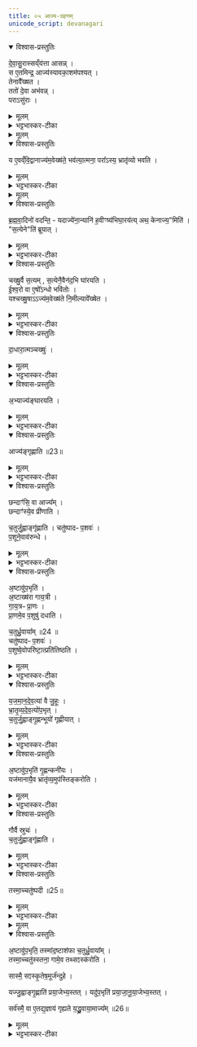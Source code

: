 ```yaml
---
title: ०५ आज्य-ग्रहणम् 
unicode_script: devanagari
---
```


<details open><summary>विश्वास-प्रस्तुतिः</summary>

दे॒वा॒सु॒रास्सय्ँय॑त्ता आसन्न् ।  
स ए॒तमिन्द्र॒ आज्य॑स्यावका॒शम॑पश्यत् ।  
तेनावै᳚ख्षत ।  
ततो॑ दे॒वा अभ॑वन्न् ।  
पराऽसु॑राः ।  
</details>

<details><summary>मूलम्</summary>

दे॒वा॒सु॒रास्सय्ँय॑त्ता आसन्न् ।  
स ए॒तमिन्द्र॒ आज्य॑स्यावका॒शम॑पश्यत् ।  
तेनावै᳚ख्षत ।  
ततो॑ दे॒वा अभ॑वन्न् ।  
पराऽसु॑राः ।  
</details>

<details><summary>भट्टभास्कर-टीका</summary>

1देवासुरा इति ॥ आज्यस्यावकाशमिति 'अग्नेर्जिह्वा'1 इत्यवेक्षणमन्त्रस्यैषा संज्ञा ।
</details>


<details><summary>मूलम्</summary>

य ए॒वव्ँवि॒द्वानाज्य॑म॒वेख्ष॑ते ।
भव॑त्या॒त्मना᳚ ।  
परा᳚ऽस्य॒ भ्रातृ॑व्यो भवति ।
</details>

<details open><summary>विश्वास-प्रस्तुतिः</summary>

य ए॒वव्ँवि॒द्वानाज्य॑म॒वेख्ष॑ते॒ भव॑त्या॒त्मना॒ परा᳚ऽस्य॒ भ्रातृ॑व्यो भवति ।
</details>

<details><summary>मूलम्</summary>

य ए॒वव्ँवि॒द्वानाज्य॑म॒वेख्ष॑ते॒ भव॑त्या॒त्मना॒ परा᳚ऽस्य॒ भ्रातृ॑व्यो भवति ।
</details>

<details><summary>भट्टभास्कर-टीका</summary>

आत्मनेति । प्रकृत्यादितृतीया ।
</details>


<details><summary>मूलम्</summary>

ब्र॒ह्म॒वा॒दिनो॑ वदन्ति ।  
यदाज्ये॑ना॒न्यानि॑ ह॒वीꣳष्य॑भिघा॒रय॑ति ॥22॥  
अथ॒ केनाज्य॒मिति॑ ।  

स॒त्येनेति॑ ब्रूयात् ।  

चख्षु॒र्वै स॒त्यम् ।
स॒त्येनै॒वैन॑द॒भि घा॑रयति ।  

ई॒श्व॒रो वा ए॒षो᳚ऽन्धो भवि॑तोः ।  

यश्चख्षु॒षाऽऽज्य॑म॒वेख्ष॑ते ।
नि॒मील्यावे᳚ख्षेत ।
</details>

<details open><summary>विश्वास-प्रस्तुतिः</summary>

ब्र॒ह्म॒वा॒दिनो॑ वदन्ति॒ - यदाज्ये॑ना॒न्यानि॑ ह॒वीꣳष्य॑भिघा॒रय॑त्य् अथ॒ केनाज्य॒"मिति॑ ।  
"स॒त्येने"ति॑ ब्रूयात् ।
</details>

<details><summary>मूलम्</summary>

ब्र॒ह्म॒वा॒दिनो॑ वदन्ति॒ - यदाज्ये॑ना॒न्यानि॑ ह॒वीꣳष्य॑भिघा॒रय॑त्य् अथ॒ केनाज्य॒"मिति॑ ।  
"स॒त्येने"ति॑ ब्रूयात् ।
</details>

<details><summary>भट्टभास्कर-टीका</summary>

यदाज्येनेति । गतम् ।
</details>

<details open><summary>विश्वास-प्रस्तुतिः</summary>

चख्षु॒र्वै स॒त्यम् , स॒त्येनै॒वैन॑द॒भि घा॑रयति ।   
ई॒श्व॒रो वा ए॒षो᳚ऽन्धो भवि॑तोः ।  
यश्चख्षु॒षाऽऽज्य॑म॒वेख्ष॑ते नि॒मील्यावे᳚ख्षेत ।  
</details>

<details><summary>मूलम्</summary>

चख्षु॒र्वै स॒त्यम् , स॒त्येनै॒वैन॑द॒भि घा॑रयति ।   
ई॒श्व॒रो वा ए॒षो᳚ऽन्धो भवि॑तोः ।  
यश्चख्षु॒षाऽऽज्य॑म॒वेख्ष॑ते नि॒मील्यावे᳚ख्षेत ।  
</details>

<details><summary>भट्टभास्कर-टीका</summary>

सत्यं सतां साधु यथार्थग्रहणसामर्थ्यात् । अन्धो भवितोः भवितुमीश्वरः । 'ईश्वरे तोसुन्कसुनौ' इति तोसुन् । तेजस्त्वादाज्यस्य ।
</details>

<details open><summary>विश्वास-प्रस्तुतिः</summary>

दा॒धारा॒त्मञ्चख्षुः॑ ।  
</details>

<details><summary>मूलम्</summary>

दा॒धारा॒त्मञ्चख्षुः॑ ।  
</details>

<details><summary>भट्टभास्कर-टीका</summary>

दाधारेति । आत्मनि चक्षुरविकलं धारयति स्थापयति । छान्दसो लिट्, तुजादित्वादभ्यासस्य दीर्घत्वम् ।
</details>

<details open><summary>विश्वास-प्रस्तुतिः</summary>

अ॒भ्याज्य॑ङ्घारयति ।  
</details>

<details><summary>मूलम्</summary>

अ॒भ्याज्य॑ङ्घारयति ।  
</details>

<details><summary>भट्टभास्कर-टीका</summary>

आज्यं चाभिघारयति निमीलनेनात्मनि स्थापितं भवति । अवेक्षणेनाज्यस्याभिघारणम् ॥
</details>

<details open><summary>विश्वास-प्रस्तुतिः</summary>

आज्य॑ङ्गृह्णाति ॥23॥
</details>

<details><summary>मूलम्</summary>

आज्य॑ङ्गृह्णाति ॥23॥
</details>

<details><summary>भट्टभास्कर-टीका</summary>

2आज्यं गृह्णातीति ॥ चतुर्ग्रहादिविशिष्टम् ।
</details>

<details open><summary>विश्वास-प्रस्तुतिः</summary>

छन्दाꣳ॑सि॒ वा आज्य᳚म् ।  
छन्दाꣳ॑स्ये॒व प्री॑णाति ।    

च॒तुर्जु॒ह्वाङ्गृ॑ह्णाति ।
चतु॑ष्पादᳶ प॒शवः॑ ।  
प॒शूने॒वाव॑रुन्धे ।  
</details>

<details><summary>मूलम्</summary>

छन्दाꣳ॑सि॒ वा आज्य᳚म् ।  
छन्दाꣳ॑स्ये॒व प्री॑णाति ।    

च॒तुर्जु॒ह्वाङ्गृ॑ह्णाति ।
चतु॑ष्पादᳶ प॒शवः॑ ।  
प॒शूने॒वाव॑रुन्धे ।  
</details>

<details><summary>भट्टभास्कर-टीका</summary>

छन्दांसि वा इति । प्रधानसाधनत्वान् ।
</details>

<details open><summary>विश्वास-प्रस्तुतिः</summary>

अ॒ष्टावु॑प॒भृति॑ ।  
अ॒ष्टाख्ष॑रा गाय॒त्री ।  
गा॒य॒त्रᳶ प्रा॒णः ।  
प्रा॒णमे॒व प॒शुषु॑ दधाति   ।

च॒तुर्ध्रु॒वाया᳚म् ॥24 ॥  
चतु॑ष्पादᳶ प॒शवः॑ ।  
प॒शुष्वे॒वोपरि॑ष्टा॒त्प्रति॑तिष्ठति ।  
</details>

<details><summary>मूलम्</summary>

अ॒ष्टावु॑प॒भृति॑ ।  
अ॒ष्टाख्ष॑रा गाय॒त्री ।  
गा॒य॒त्रᳶ प्रा॒णः ।  
प्रा॒णमे॒व प॒शुषु॑ दधाति   ।

च॒तुर्ध्रु॒वाया᳚म् ॥24 ॥  
चतु॑ष्पादᳶ प॒शवः॑ ।  
प॒शुष्वे॒वोपरि॑ष्टा॒त्प्रति॑तिष्ठति ।  
</details>

<details><summary>भट्टभास्कर-टीका</summary>

अष्टावुपभृति गृह्णातीत्येन । एवं चतुर्ध्रुवायामित्यत्रापि ।
</details>

<details open><summary>विश्वास-प्रस्तुतिः</summary>

य॒ज॒मा॒न॒दे॒व॒त्या॑ वै जु॒हूः ।  
भ्रा॒तृ॒व्य॒दे॒व॒त्यो॑प॒भृत् ।  
च॒तुर्जु॒ह्वाङ्गृ॒ह्णन्भूयो॑ गृह्णीयात् ।  
</details>

<details><summary>मूलम्</summary>

य॒ज॒मा॒न॒दे॒व॒त्या॑ वै जु॒हूः ।  
भ्रा॒तृ॒व्य॒दे॒व॒त्यो॑प॒भृत् ।  
च॒तुर्जु॒ह्वाङ्गृ॒ह्णन्भूयो॑ गृह्णीयात् ।  
</details>

<details><summary>भट्टभास्कर-टीका</summary>

भूयः बहुतरम् ।
</details>

<details open><summary>विश्वास-प्रस्तुतिः</summary>

अ॒ष्टावु॑प॒भृति॑ गृ॒ह्णन्कनी॑यः ।  
यज॑मानायै॒व भ्रातृ॑व्य॒मुप॑स्तिङ्करोति ।  
</details>

<details><summary>मूलम्</summary>

अ॒ष्टावु॑प॒भृति॑ गृ॒ह्णन्कनी॑यः ।  
यज॑मानायै॒व भ्रातृ॑व्य॒मुप॑स्तिङ्करोति ।  
</details>

<details><summary>भट्टभास्कर-टीका</summary>

कनीय इति । गृह्णीयादित्येव । कनीयोऽल्पतरम् । 'युवाल्पयोः' इति कनादेशः । उपस्तिं गुणभूतं समीपे भवतीत्युपस्तिः । अस्तेः क्तिनि 'छन्दस्युभयथा' इति सार्वधातुकत्वात् भूभावाभावः, अल्लोपश्च ॥
</details>

<details open><summary>विश्वास-प्रस्तुतिः</summary>

गौर्वै स्रुचः॑ ।  
च॒तुर्जु॒ह्वाङ्गृ॑ह्णाति ।
</details>

<details><summary>मूलम्</summary>

गौर्वै स्रुचः॑ ।  
च॒तुर्जु॒ह्वाङ्गृ॑ह्णाति ।
</details>

<details><summary>भट्टभास्कर-टीका</summary>

3गौर्वा इति ॥ अभिमतधुक्त्वात् ।
</details>

<details open><summary>विश्वास-प्रस्तुतिः</summary>

तस्मा॒च्चतु॑ष्पदी ॥25॥  
</details>

<details><summary>मूलम्</summary>

तस्मा॒च्चतु॑ष्पदी ॥25॥  
</details>

<details><summary>भट्टभास्कर-टीका</summary>

चतुष्पदीति । 'पादोऽन्यतरस्याम्' इति ङीप्, 'पादः पत्' इति पद्भावः ॥
</details>


<details><summary>मूलम्</summary>

अ॒ष्टावु॑प॒भृति॑ ।
तस्मा॑द॒ष्टाश॑फा ।
च॒तुर्ध्रु॒वाया᳚म् ।  

तस्मा॒च्चतु॑स्स्तना ।
गामे॒व तथ्सꣵस्क॑रोति ।  

सास्मै॒ सꣵस्कृ॒तेष॒मूर्ज॑न्दुहे ।  

यज्जु॒ह्वाङ्गृ॒ह्णाति॑ ।
प्र॒या॒जेभ्य॒स्तत् ।

यदु॑प॒भृति॑ ।
प्र॒या॒जा॒नू॒या॒जेभ्य॒स्तत् ।  

सर्व॑स्मै॒ वा ए॒तद्य॒ज्ञाय॑ गृह्यते ।
य॒द्ध्रु॒वाया॒माज्य᳚म् ॥26॥
</details>

<details open><summary>विश्वास-प्रस्तुतिः</summary>

अ॒ष्टावु॑प॒भृति॒ तस्मा॑द॒ष्टाश॑फा च॒तुर्ध्रु॒वाया᳚म् ।  
तस्मा॒च्चतु॑स्स्तना॒ गामे॒व तथ्सꣵस्क॑रोति ।  

सास्मै॒ सꣵस्कृ॒तेष॒मूर्ज॑न्दुहे ।   

यज्जु॒ह्वाङ्गृ॒ह्णाति॑ प्रया॒जेभ्य॒स्तत् ।
यदु॑प॒भृति॑ प्रया॒जा॒नू॒या॒जेभ्य॒स्तत् ।   

सर्व॑स्मै॒ वा ए॒तद्य॒ज्ञाय॑ गृह्यते य॒द्ध्रु॒वाया॒माज्य᳚म् ॥26॥
</details>

<details><summary>मूलम्</summary>

अ॒ष्टावु॑प॒भृति॒ तस्मा॑द॒ष्टाश॑फा च॒तुर्ध्रु॒वाया᳚म् ।  
तस्मा॒च्चतु॑स्स्तना॒ गामे॒व तथ्सꣵस्क॑रोति ।  

सास्मै॒ सꣵस्कृ॒तेष॒मूर्ज॑न्दुहे ।   

यज्जु॒ह्वाङ्गृ॒ह्णाति॑ प्रया॒जेभ्य॒स्तत् ।
यदु॑प॒भृति॑ प्रया॒जा॒नू॒या॒जेभ्य॒स्तत् ।   

सर्व॑स्मै॒ वा ए॒तद्य॒ज्ञाय॑ गृह्यते य॒द्ध्रु॒वाया॒माज्य᳚म् ॥26॥
</details>

<details><summary>भट्टभास्कर-टीका</summary>

अष्टावुपभृति गृह्णातीत्येव ॥

इति तैत्तिरीयब्राह्मणे तृतीये तृतीये पञ्चमोऽनुवाकः ॥  

</details>

